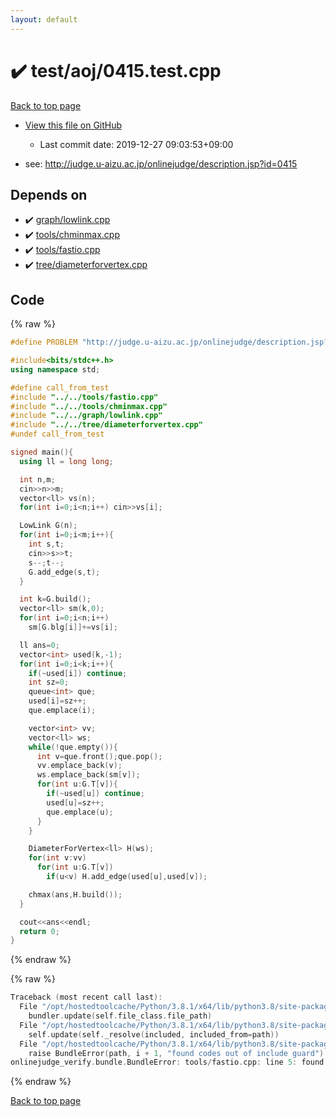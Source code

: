 ```yaml
---
layout: default
---
```


<!-- mathjax config similar to math.stackexchange -->
<script type="text/javascript" async
  src="https://cdnjs.cloudflare.com/ajax/libs/mathjax/2.7.5/MathJax.js?config=TeX-MML-AM_CHTML">
</script>
<script type="text/x-mathjax-config">
  MathJax.Hub.Config({
    TeX: { equationNumbers: { autoNumber: "AMS" }},
    tex2jax: {
      inlineMath: [ ['$','$'] ],
      processEscapes: true
    },
    "HTML-CSS": { matchFontHeight: false },
    displayAlign: "left",
    displayIndent: "2em"
  });
</script>

<script type="text/javascript" src="https://cdnjs.cloudflare.com/ajax/libs/jquery/3.4.1/jquery.min.js"></script>
<script src="https://cdn.jsdelivr.net/npm/jquery-balloon-js@1.1.2/jquery.balloon.min.js" integrity="sha256-ZEYs9VrgAeNuPvs15E39OsyOJaIkXEEt10fzxJ20+2I=" crossorigin="anonymous"></script>
<script type="text/javascript" src="../../../assets/js/copy-button.js"></script>
<link rel="stylesheet" href="../../../assets/css/copy-button.css" />


# :heavy_check_mark: test/aoj/0415.test.cpp

<a href="../../../index.html">Back to top page</a>

* <a href="{{ site.github.repository_url }}/blob/master/test/aoj/0415.test.cpp">View this file on GitHub</a>
    - Last commit date: 2019-12-27 09:03:53+09:00


* see: <a href="http://judge.u-aizu.ac.jp/onlinejudge/description.jsp?id=0415">http://judge.u-aizu.ac.jp/onlinejudge/description.jsp?id=0415</a>


## Depends on

* :heavy_check_mark: <a href="../../../library/graph/lowlink.cpp.html">graph/lowlink.cpp</a>
* :heavy_check_mark: <a href="../../../library/tools/chminmax.cpp.html">tools/chminmax.cpp</a>
* :heavy_check_mark: <a href="../../../library/tools/fastio.cpp.html">tools/fastio.cpp</a>
* :heavy_check_mark: <a href="../../../library/tree/diameterforvertex.cpp.html">tree/diameterforvertex.cpp</a>


## Code

<a id="unbundled"></a>
{% raw %}
```cpp
#define PROBLEM "http://judge.u-aizu.ac.jp/onlinejudge/description.jsp?id=0415"

#include<bits/stdc++.h>
using namespace std;

#define call_from_test
#include "../../tools/fastio.cpp"
#include "../../tools/chminmax.cpp"
#include "../../graph/lowlink.cpp"
#include "../../tree/diameterforvertex.cpp"
#undef call_from_test

signed main(){
  using ll = long long;

  int n,m;
  cin>>n>>m;
  vector<ll> vs(n);
  for(int i=0;i<n;i++) cin>>vs[i];

  LowLink G(n);
  for(int i=0;i<m;i++){
    int s,t;
    cin>>s>>t;
    s--;t--;
    G.add_edge(s,t);
  }

  int k=G.build();
  vector<ll> sm(k,0);
  for(int i=0;i<n;i++)
    sm[G.blg[i]]+=vs[i];

  ll ans=0;
  vector<int> used(k,-1);
  for(int i=0;i<k;i++){
    if(~used[i]) continue;
    int sz=0;
    queue<int> que;
    used[i]=sz++;
    que.emplace(i);

    vector<int> vv;
    vector<ll> ws;
    while(!que.empty()){
      int v=que.front();que.pop();
      vv.emplace_back(v);
      ws.emplace_back(sm[v]);
      for(int u:G.T[v]){
        if(~used[u]) continue;
        used[u]=sz++;
        que.emplace(u);
      }
    }

    DiameterForVertex<ll> H(ws);
    for(int v:vv)
      for(int u:G.T[v])
        if(u<v) H.add_edge(used[u],used[v]);

    chmax(ans,H.build());
  }

  cout<<ans<<endl;
  return 0;
}

```
{% endraw %}

<a id="bundled"></a>
{% raw %}
```cpp
Traceback (most recent call last):
  File "/opt/hostedtoolcache/Python/3.8.1/x64/lib/python3.8/site-packages/onlinejudge_verify/docs.py", line 342, in write_contents
    bundler.update(self.file_class.file_path)
  File "/opt/hostedtoolcache/Python/3.8.1/x64/lib/python3.8/site-packages/onlinejudge_verify/bundle.py", line 182, in update
    self.update(self._resolve(included, included_from=path))
  File "/opt/hostedtoolcache/Python/3.8.1/x64/lib/python3.8/site-packages/onlinejudge_verify/bundle.py", line 151, in update
    raise BundleError(path, i + 1, "found codes out of include guard")
onlinejudge_verify.bundle.BundleError: tools/fastio.cpp: line 5: found codes out of include guard

```
{% endraw %}

<a href="../../../index.html">Back to top page</a>

